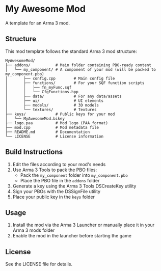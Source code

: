 # My Awesome Mod

A template for an Arma 3 mod.

## Structure

This mod template follows the standard Arma 3 mod structure:

```
MyAwesomeMod/
├── addons/           # Main folder containing PBO-ready content
│   └── my_component/ # A component of your mod (will be packed to my_component.pbo)
│       ├── config.cpp        # Main config file
│       ├── functions/        # For your SQF function scripts
│       │   ├── fn_myFunc.sqf
│       │   └── CfgFunctions.hpp
│       ├── data/             # For any data/assets
│       ├── ui/               # UI elements
│       ├── models/           # 3D models
│       └── textures/         # Textures
├── keys/             # Public keys for your mod
│   └── MyAwesomeMod.bikey
├── logo.paa          # Mod logo (PAA format)
├── mod.cpp           # Mod metadata file
├── README.md         # Documentation
└── LICENSE           # License information
```

## Build Instructions

1. Edit the files according to your mod's needs
2. Use Arma 3 Tools to pack the PBO files:
   - Pack the `my_component` folder into `my_component.pbo`
   - Place the PBO file in the `addons` folder
3. Generate a key using the Arma 3 Tools DSCreateKey utility
4. Sign your PBOs with the DSSignFile utility 
5. Place your public key in the `keys` folder

## Usage

1. Install the mod via the Arma 3 Launcher or manually place it in your Arma 3 mods folder
2. Enable the mod in the launcher before starting the game

## License

See the LICENSE file for details. 
